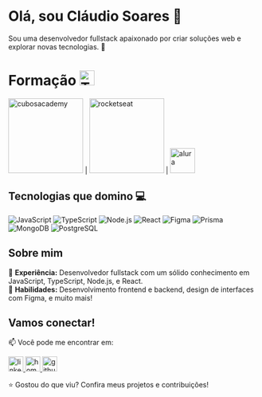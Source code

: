 # Olá, sou Cláudio Soares 👋

Sou uma desenvolvedor fullstack apaixonado por criar soluções web e explorar novas tecnologias. 🚀

# Formação  <img src="https://github.com/user-attachments/assets/082377b4-78c8-4a6e-b24c-c95bfb6799dc" alt="TypeScript"  width="30" />

<div>
  <a href="https://cubos.academy/"><img src="https://cdn.prod.website-files.com/6092ed75cac3156e208ac5e9/60930427ef6bdd04bf838d53_logo-horizontal-academy2.svg" alt="cubosacademy" width="150" /></a>
  |
  <a href="https://www.rocketseat.com.br/"><img src="https://www.rocketseat.com.br/_next/static/media/rocketseat-logo.a329c198.svg" alt="rocketseat" width="150" /></a>
  |
  <a href="https://www.alura.com.br/"><img src="https://www.alura.com.br/assets/img/home/alura-logo.1720710818.svg" alt="alura" width="50" /></a>
</div>

## Tecnologias que domino 💻

  <!-- JavaScript -->
<img src="https://img.shields.io/badge/JavaScript-F7DF1C?style=flat-square&logo=javascript&logoColor=black" alt="JavaScript" />

<!-- TypeScript -->
<img src="https://img.shields.io/badge/TypeScript-3178C6?style=flat-square&logo=typescript&logoColor=white" alt="TypeScript" />

<!-- Node.js -->
<img src="https://img.shields.io/badge/Node.js-339933?style=flat-square&logo=nodedotjs&logoColor=white" alt="Node.js" />

<!-- React -->
<img src="https://img.shields.io/badge/React-61DAFB?style=flat-square&logo=react&logoColor=black" alt="React" />

<!-- Figma -->
<img src="https://img.shields.io/badge/Figma-F24E1E?style=flat-square&logo=figma&logoColor=white" alt="Figma" />

<!-- Prisma -->
<img src="https://img.shields.io/badge/Prisma-2D74DA?style=flat-square&logo=prisma&logoColor=white" alt="Prisma" />

<!-- Monge db -->
<img src="https://img.shields.io/badge/MongoDB-47A248?style=flat-square&logo=mongodb&logoColor=white" alt="MongoDB" />

<!-- Postigresql -->
<img src="https://img.shields.io/badge/PostgreSQL-4169E1?style=flat-square&logo=postgresql&logoColor=white" alt="PostgreSQL" />
  
</div>



## Sobre mim

🔹 **Experiência:** Desenvolvedor fullstack com um sólido conhecimento em JavaScript, TypeScript, Node.js, e React.  
🔹 **Habilidades:** Desenvolvimento frontend e backend, design de interfaces com Figma, e muito mais!

## Vamos conectar!

📫 Você pode me encontrar em:

<a href="https://www.linkedin.com/in/claudio-soares-dev/" target="_blank"><img src="https://github.com/user-attachments/assets/6d633f47-a33f-4582-9edb-3027d9edd450" alt="linkedin" width="30" /> </a>
<a href="https://claudio-soares-fullstack.vercel.app/" target="_blank"> <img src="https://github.com/user-attachments/assets/56d4b7b7-14e3-491d-95a5-19a76f7e0e32" alt="homepage" width="30" /> </a>
<a href="https://github.com/claudioares" target="_blank"> <img src="https://github.com/user-attachments/assets/d86d5657-7d7f-4ebf-85c6-7cc5047898e8" alt="github" width="30" /> </a>



⭐️ Gostou do que viu? Confira meus projetos e contribuições!


